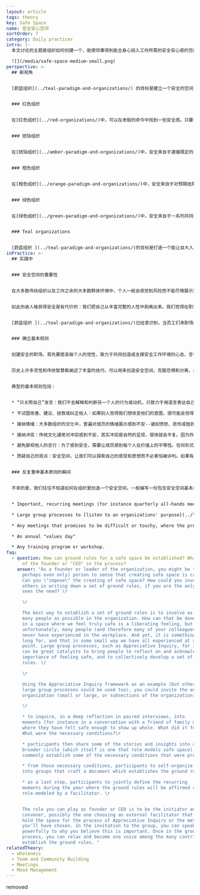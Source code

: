 ```yaml
---
layout: article
tags: theory
key: Safe Space
name: 安全安心空间
sortOrder: 7
category: Daily practices
intro: |-
  本文讨论的主题是组织如何创建一个，能使同事得到能全身心投入工作所需的安全安心感的空间。

  ![](/media/safe-space-medium-small.png)
perspective: >-
  ## 新视角


  [蔚蓝组织](../teal-paradigm-and-organizations/) 的目标是建立一个安全的空间，让同事们能自由放心的展现出自己人性的本来面目，展示作为男性和女性的自我，展示理性、情感、直觉和精神各个层面的自我，展示自己的优势和弱点，以及更深层的希望和渴求。


  ### 红色组织


  在[红色组织](../red-organizations/)中，可以在老板的命令中找到一些安全感。只要表现出忠诚，听从老板的意愿和命令，你就知道自己去论如何都是安全的。反之，等待着违抗老板者的只能是严厉的惩罚。


  ### 琥珀组织


  在[琥珀组织](../amber-paradigm-and-organizations/)中，安全来自于遵循既定的规则和流程（这些规则和流程比红色模式中老板那不断变化的突发奇想要稳定得多）。在琥珀组织中，就业以终身制为主，成员的大部分社会生活都围绕着这个组织。惩罚不再意味着肉体上的暴力，而是可以扣除工资、降低职级和特权以及解雇。因此，解雇伴随着双重威胁：失去身份并被逐出所属的社会结构。离开一个琥珀色的组织通常是一个痛苦和可怕的过程，类似于放弃一个熟悉而安全的旧人生，而重新开始新的人生。（简言之：回避暴力的安全感）


  ### 橙色组织


  在[橙色组织](../orange-paradigm-and-organizations/)中，安全来自于对预期结果的达成。一个人的身份不再局限于某个特定的组织，而是更广泛地与个人的职业发展联系在一起。失败和被解雇对一个人的自我价值是一个打击，但不再意味着从某个社会结构中被驱逐。只需继续前进，到另一个组织寻求工作即可。（简言之：回避社交排斥的安全感）。


  ### 绿色组织


  在[绿色组织](../green-paradigm-and-organizations/)中，安全来自于一系列共同的价值观，以及每个人都被视为有生命的人，而不仅仅是“人力资源”。当个人或组织遇到困难时，员工相信同事会团结起来提供支持。（简而言之：情感安全）。


  ### Teal organizations


  [蔚蓝组织 ](../teal-paradigm-and-organizations/)的目标是打造一个能让自大人格放下戒备的安全空间，允许人们将完整人性代入职场。（简而言之：灵魂的安全）
inPractice: >-
  ## 实践中


  ### 安全空间的重要性


  在大多数传统组织以及工作之余的大多数群体环境中，个人一般会感觉到风险而不能尽情展示完整人性和真实自我。几乎每个人都在童年时期就知道，当我们暴露自己的真实面目，即自己最珍贵的部分时，我们就会感到脆弱：我们怕敞开心扉，可能受到嘲笑或看不惯，或者被敌意者用我们分享的内容来攻击我们。于是，更好的办法是稳妥行事，躲在职业的面具后面，只表演一个在职场可以被接受和期待的人格。


  如此伪装人格获得安全是有代价的：我们把自己从丰富完整的人性中剥离出来。我们觉得在职场需要戴的面具往往是心理健康的、理性的、阳刚的、以自我为中心的。我们切断了自己的情感、直觉、身体、阴性侧面。我们不理会自己内心的声音，我们的渴望，我们的召唤，我们的灵魂。我们忽视了自己的沟通能力和同情心，和对自己、对他人以及对周围所有生命的爱。这样做可能会让我们感到安全。但代价是人生中常常感到空虚和毫无生机。


  [蔚蓝组织 ](../teal-paradigm-and-organizations/)已经意识到，当员工们来职场时，如果将如此大量的真实人性关在门外，随之而去的还有大量的激情、创造力和生命力与精力。所以蔚蓝真正致力于创造一个安全的环境，一个安心空间，让员工觉得自己可以安全地展示[完整人性](../wholeness/)。


  ### 确立基本规则


  创建安全的职场，首先要提高每个人的觉性，致力于共同创造或支撑安全工作环境的心态、言行。一些组织发现，编写一份用于详细说明组织内人员如何互动的基本规则文档，非常重要。这样的文件，定义了要鼓励的言行，和认为不可接受的言行，以及各种潜在的假设和心态。可以说，这些详细的基本规则，是将许多组织所定义的共同价值观提升到了下一个层次：如果这些是我们的价值观，那我们希望鼓励什么样的行为，哪些行为是不可接受的？（执行标尺）


  历史上许多灵性和传统智慧都阐述了丰富的技巧，可以用来创造安全空间，克服恐惧和分离，并邀请个体进入不评判姿态，回归整体性（完整人性）。许多当代思想家也调整或重新发明了类似的原则和实践，可用于在组织范围内创造安全空间，例如支撑组织和谐建设的空间。蔚蓝组织通常会花大量时间培训每个成员，令其熟知并运用这些基本规则，例如作为新同事[入职](../onboarding/)培训的一部分，让基本原则尽可能得到每个人的支持，而不需要通过推进者来督促执行。


  典型的基本规则包括：


  * “只关照自己”发言：我们不去解释和判断另一个人的行为或动机，只致力于用语言表达自己的反应、情绪、需求和要求。

  * 不试图改善、建议、拯救或纠正他人：如果别人觉得我们想改变他们的意图，很可能会觉得隐私被打扰，觉得这个空间不再能安全的允许他/她展示真实的自我。

  * 接纳情绪：大多数组织的文化中，普遍对成员的情绪展示感到不安--诸如愤怒、悲伤或挫折等“消极”情绪（有时甚至是“积极”情绪，如喜悦或同理心）。当有人分享这类情绪时，人们通常会很快地试图让对方“压抑”情绪，这其实是在暗示说，某人的情绪不受欢迎。

  * 接纳冲突：传统文化通常对冲突感到不安，其实冲突是自然的呈现，很快就会平复。因为作为人类，每个人都有各不相同的需要和观点。蔚蓝的[冲突解决流程](../conflict-resolution/)以及明确的指导方针，可用来帮助优雅地处理冲突。

  * 避免鄙视他人的言行：为了感到安全，需要让成员感到每个人在价值上的平等性。任何形式的歧视（性别歧视、种族主义等等）以及任何形式的行为，无论多么微妙，只要能暗示一个人比另一个人优越（刻薄的评论，做鬼脸，眨眼等等），都会让人感到不安全并引发自我防卫（面具，分离）。

  * 质疑自己的观点：安全空间，让我们可以探索自己的感受和思想而不必害怕被评判。如果有人认为只有自己是对的，也就是说，认为那些持有不同见解的人一定是错的，那就会阻碍这种自由展示想法的探索。所以在每次讨论中，我们都必须愿意从不同的角度看待问题，勇于质疑自己的观点和假设，承认正确答案不止一个。


  ### 反复重申基本原则的瞬间


  不幸的是，我们往往不知道如何在组织里创造一个安全空间。一般编写一份包含安全空间基本规则的文档，这可能是一种有益的方法，可用于帮助组织中的同事深入思考。在新同事[入职流程](../onboarding/)中，可以将这些文档编入强有力的培训计划。然而，许多组织发现，只是这样做，还不足以让每个人都将这些基本规则深深地融入他们的思维和行为中（活在这些价值观中）。一个有用的做法是，预见一些反复出现的瞬间，注意抓住这些时刻重申基本规则，并致力于塑造角色模型，并由担任主持人角色的同事明确监测这些原则的遵守。这类反复出现的渗透机会可能包括：


  * Important, recurring meetings (for instance quarterly all-hands meetings) 

  * Large group processes to [listen to an organizations' purpose](../listening-to-purpose/) (for instance using methodologies such as Theory U, Appreciative Inquiry, or Open Space) 

  * Any meetings that promises to be difficult or touchy, where the presence of a facilitator might be helpful 

  * An annual "values day" 

  * Any training program or workshop.
faq:
  - question: How can ground rules for a safe space be established? What is the role
      of the founder or "CEO" in the process?
    answer: "As a founder or leader of the organization, you might be the main (or
      perhaps even only) person to sense that creating safe space is critical.
      Can you \"impose\" the creating of safe space? How could you involve
      others in writing down a set of ground rules, if you are the only one that
      sees the need? \r

      \r

      The best way to establish a set of ground rules is to involve as
      many people as possible in the organization. How can that be done? Being
      in a space where we feel truly safe is a liberating feeling, but that
      unfortunately, many people (and therefore many of your colleagues) might
      never have experienced in the workplace. And yet, it is something we all
      long for, and that in some small way we have all experienced at some
      point. Large group processes, such as Appreciative Inquiry, for instance,
      can be great catalysts to bring people to reflect on and acknowledge the
      importance of feeling safe, and to collectively develop a set of ground
      rules. \r

      \r

      Using the Appreciative Inquiry framework as an example (but other
      large group processes could be used too), you could invite the entire
      organization (small or large, or subsections of the organization):\r

      \r

      * to inquire, in a deep reflection in paired interviews, into
      moments (for instance in a conversation with a friend of family member)
      where they have felt safe enough to show up whole. What did it feel like?
      What were the necessary conditions?\r

      * participants then share some of the stories and insights into a
      broader circle (which itself is one that role models safe space), and
      commonly establish some of the necessary conditions that were present.\r

      * from those necessary conditions, participants to self-organize
      into groups that craft a document which establishes the ground rules\r

      * as a last step, participants to jointly define the recurring
      moments during the year where the ground rules will be affirmed and
      role-modeled by a facilitator. \r


      The role you can play as founder or CEO is to be the initiator and
      convener, possibly the one choosing an external facilitator that might
      hold the space for the process of Appreciative Inquiry or the methodology
      you'll have chosen. In the invitation to the group, you can speak
      powerfully to why you believe this is important. Once in the group
      process, you can relax and become one voice among the many contributing to
      establish the ground rules. "
relatedTheory:
  - wholeness
  - Team and Community Building
  - Meetings
  - Mood Management
---
```

removed